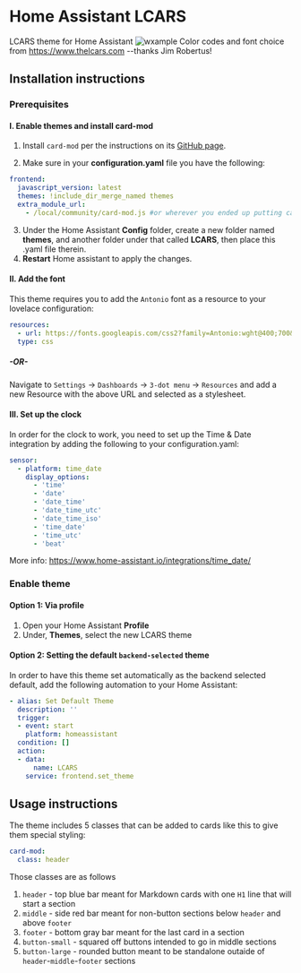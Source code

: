 # Home Assistant LCARS
LCARS theme for Home Assistant
![wxample](https://github.com/th3jesta/ha-lcars/blob/master/example.jpg "Automations for hot Earl Grey Tea not included.")
Color codes and font choice from https://www.thelcars.com
    --thanks Jim Robertus!

## Installation instructions
### Prerequisites
#### I. Enable themes and install card-mod

1. Install `card-mod` per the instructions on its [GitHub page](https://github.com/thomasloven/lovelace-card-mod "card-mod").

2. Make sure in your **configuration.yaml** file you have the following:
```yaml
frontend:
  javascript_version: latest
  themes: !include_dir_merge_named themes
  extra_module_url:
    - /local/community/card-mod.js #or wherever you ended up putting card-mod.js
```
3. Under the Home Assistant **Config** folder, create a new folder named **themes**, and another folder under that called **LCARS**, then place this .yaml file therein. 
4. **Restart** Home assistant to apply the changes.

#### II. Add the font
This theme requires you to add the `Antonio` font as a resource to your lovelace configuration:
```yaml
resources:
  - url: https://fonts.googleapis.com/css2?family=Antonio:wght@400;700&display=swap
  type: css
```
##### -OR-
Navigate to `Settings` → `Dashboards` → `3-dot menu` → `Resources` and add a new Resource with the above URL and selected as a stylesheet.

#### III. Set up the clock
In order for the clock to work, you need to set up the Time & Date integration by adding the following to your configuration.yaml:
```yaml
sensor:
  - platform: time_date
    display_options:
      - 'time'
      - 'date'
      - 'date_time'
      - 'date_time_utc'
      - 'date_time_iso'
      - 'time_date'
      - 'time_utc'
      - 'beat'
```

More info:
https://www.home-assistant.io/integrations/time_date/

### Enable theme
#### Option 1: Via profile
1. Open your Home Assistant **Profile**
2. Under, **Themes**, select the new LCARS theme

#### Option 2: Setting the default `backend-selected` theme
In order to have this theme set automatically as the backend selected default, add the following automation to your Home Assistant:
```yaml
- alias: Set Default Theme
  description: ''
  trigger:
  - event: start
    platform: homeassistant
  condition: []
  action:
  - data:
      name: LCARS
    service: frontend.set_theme
```
## Usage instructions
The theme includes 5 classes that can be added to cards like this to give them special styling:
```yaml
card-mod:
  class: header
```
Those classes are as follows
1. `header` - top blue bar meant for Markdown cards with one `H1` line that will start a section
2. `middle` -  side red bar meant for non-button sections below `header` and above `footer`
3. `footer` - bottom gray bar meant for the last card in a section
4. `button-small` - squared off buttons intended to go in middle sections
5. `button-large` - rounded button meant to be standalone outaide of `header`-`middle`-`footer` sections
